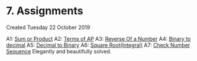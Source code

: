 # 7. Assignments
Created Tuesday 22 October 2019

A1: [Sum or Product](./7._Assignments/attach_ments/a1.cpp)
A2: [Terms of AP](./7._Assignments/attach_ments/a2.cpp)
A3: [Reverse Of a Number](./7._Assignments/attach_ments/a3.cpp)
A4: [Binary to decimal](./7._Assignments/attach_ments/a4.cpp)
A5: [Decimal to Binary](./7._Assignments/attach_ments/a5.cpp)
A6: [Square Root(Integral)](./7._Assignments/attach_ments/a6.cpp)
A7: [Check Number Sequence](./7._Assignments/attach_ments/a7.cpp) Elegantly and beautifully solved.

